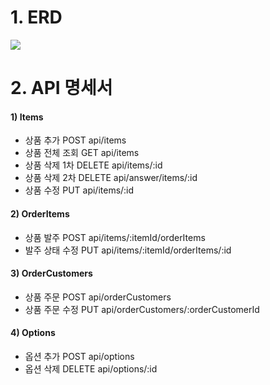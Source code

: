 # 1. ERD

![](https://velog.velcdn.com/images/kinjoo/post/598b3ea9-e54f-40c7-b9e3-ec8f47da3269/image.png)

# 2. API 명세서

#### 1) Items

- 상품 추가 POST api/items
- 상품 전체 조회 GET api/items
- 상품 삭제 1차 DELETE api/items/:id
- 상품 삭제 2차 DELETE api/answer/items/:id
- 상품 수정 PUT api/items/:id

#### 2) OrderItems

- 상품 발주 POST api/items/:itemId/orderItems
- 발주 상태 수정 PUT api/items/:itemId/orderItems/:id

#### 3) OrderCustomers

- 상품 주문 POST api/orderCustomers
- 상품 주문 수정 PUT api/orderCustomers/:orderCustomerId

#### 4) Options

- 옵션 추가 POST api/options
- 옵션 삭제 DELETE api/options/:id

